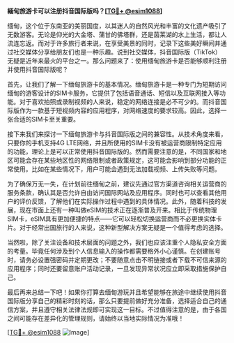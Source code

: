 **緬甸旅游卡可以注册抖音国际版吗？[[TG💪+ @esim1088](https://t.me/s/esim1088)]**

缅甸，这个位于东南亚的美丽国度，以其迷人的自然风光和丰富的文化遗产吸引了无数游客。无论是仰光的大金塔、蒲甘的佛塔群，还是茵莱湖的水上生活，都让人流连忘返。而对于许多旅行者来说，在享受美景的同时，记录下这些美好瞬间并通过社交媒体分享给朋友们也是一种乐趣。说到社交媒体，抖音国际版（TikTok）无疑是近年来最火的平台之一。那么问题来了：使用缅甸旅游卡是否能够顺利注册并使用抖音国际版呢？

首先，让我们了解一下缅甸旅游卡的基本情况。缅甸旅游卡是一种专门为短期访问缅甸的游客设计的SIM卡服务，它提供了包括语音通话、短信以及互联网接入等功能。对于喜欢拍照或录制视频的人来说，稳定的网络连接是必不可少的。而抖音国际版作为一款基于短视频内容的应用程序，对网络速度的要求较高。因此，选择一张合适的SIM卡至关重要。

接下来我们来探讨一下缅甸旅游卡与抖音国际版之间的兼容性。从技术角度来看，只要你的手机支持4G LTE网络，并且所使用的SIM卡没有被运营商限制特定应用的功能，理论上是可以正常使用抖音国际版的。然而需要注意的是，不同国家和地区可能会存在某些地区性的网络限制或者政策规定，这可能会影响到部分功能的正常使用。比如在某些情况下，用户可能会遇到无法加载视频、上传失败等问题。

为了确保万无一失，在计划前往缅甸之前，建议先通过官方渠道咨询相关运营商的服务条款，确认其是否允许自由访问国际网站及应用程序。同时也可以查看其他用户的评价反馈，了解他们在实际操作过程中遇到的具体情况。此外，随着科技的发展，现在市面上还有一种叫做eSIM的技术正在逐渐普及开来。相比于传统物理SIM卡，eSIM具有更加便捷的特点——它可以轻松切换运营商而不必更换实体卡片。对于经常出国旅行的人来说，这种新型解决方案无疑是一个值得考虑的选择。

当然啦，除了关注设备和技术层面的问题之外，我们也应该注重个人隐私安全方面的考量。毕竟任何涉及到个人信息输入的操作都需要格外小心谨慎。在创建账号时，请务必设置强密码并定期更改；不要随意点击不明链接或者下载不可信来源的应用程序；同时还要留意账户活动记录，一旦发现异常状况应立即采取措施保护自己。

最后再来总结一下吧！如果你打算去缅甸游玩并且希望能够在旅途中继续使用抖音国际版分享自己的精彩时刻的话，那么只要提前做好充分准备，选择适合自己的通信方案，并且遵守相关法律法规即可实现这一目标。不过值得注意的是，由于各国之间可能存在差异化的管理规则，请始终以当地实际情况为准哦！

[[TG💪+ @esim1088](https://t.me/s/esim1088) ![Image](https://i.postimg.cc/4NQfJmqS/Snipaste-2025-05-13-00-14-12.png)]